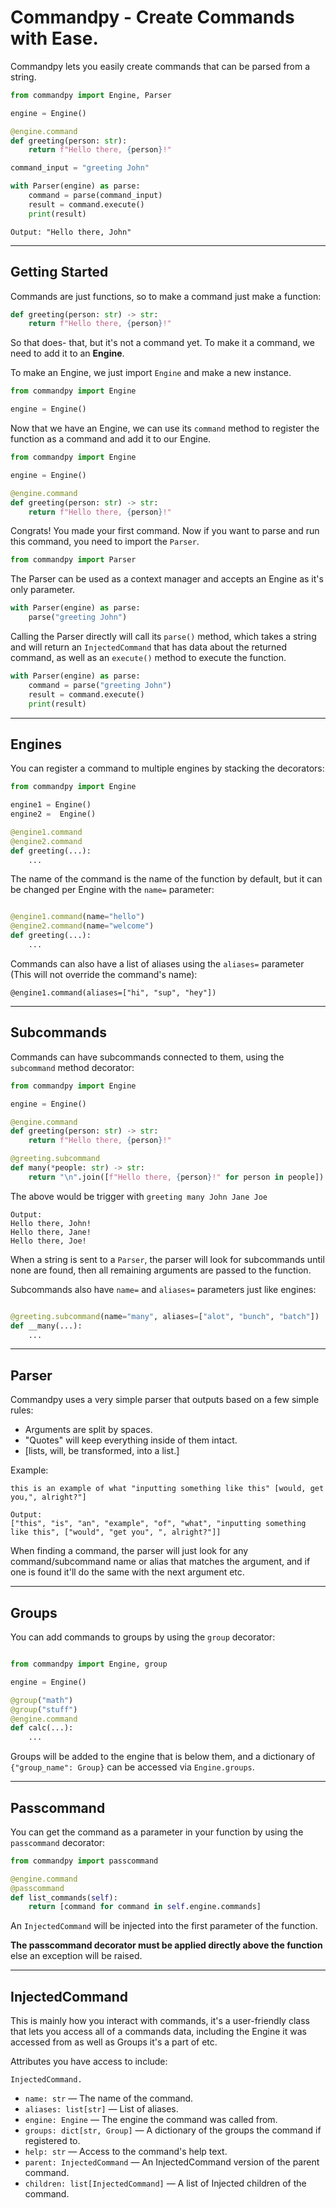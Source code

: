 # Commandpy - Create Commands with Ease.

Commandpy lets you easily create commands that can be parsed from a string.

```py
from commandpy import Engine, Parser

engine = Engine()

@engine.command
def greeting(person: str):
    return f"Hello there, {person}!"

command_input = "greeting John"

with Parser(engine) as parse:
    command = parse(command_input)
    result = command.execute()
    print(result)
```

```Output: "Hello there, John"```

---
## **Getting Started**

Commands are just functions, so to make a command just make a function:
```py
def greeting(person: str) -> str:
    return f"Hello there, {person}!"
```
So that does- that, but it's not a command yet. To make it a command, we need to add it to an **Engine**.

To make an Engine, we just import `Engine` and make a new instance.
```py
from commandpy import Engine

engine = Engine()
```

Now that we have an Engine, we can use its `command` method to register the function as a command and add it to our Engine.

```py
from commandpy import Engine

engine = Engine()

@engine.command
def greeting(person: str) -> str:
    return f"Hello there, {person}!"
```

Congrats! You made your first command. Now if you want to parse and run this command, you need to import the `Parser`.

```py
from commandpy import Parser
```
The Parser can be used as a context manager and accepts an Engine as it's only parameter.
```py
with Parser(engine) as parse:
    parse("greeting John")
```
Calling the Parser directly will call its `parse()` method, which takes a string and will return an `InjectedCommand` that has data about the returned command, as well as an `execute()` method to execute the function.
```py
with Parser(engine) as parse:
    command = parse("greeting John")
    result = command.execute()
    print(result)
```

---
## Engines

You can register a command to multiple engines by stacking the decorators:
```py
from commandpy import Engine

engine1 = Engine()
engine2 =  Engine()

@engine1.command
@engine2.command
def greeting(...):
    ...
```
The name of the command is the name of the function by default, but it can be changed per Engine with the `name=` parameter:
```py

@engine1.command(name="hello")
@engine2.command(name="welcome")
def greeting(...):
    ...
```

Commands can also have a list of aliases using the `aliases=` parameter (This will not override the command's name):
```
@engine1.command(aliases=["hi", "sup", "hey"])
```

---
## Subcommands

Commands can have subcommands connected to them, using the `subcommand` method decorator:
```py
from commandpy import Engine

engine = Engine()

@engine.command
def greeting(person: str) -> str:
    return f"Hello there, {person}!"

@greeting.subcommand
def many(*people: str) -> str:
    return "\n".join([f"Hello there, {person}!" for person in people])
```
The above would be trigger with `greeting many John Jane Joe`
```
Output:
Hello there, John!
Hello there, Jane!
Hello there, Joe!
```
When a string is sent to a `Parser`, the parser will look for subcommands until none are found, then all remaining arguments are passed to the function.

Subcommands also have `name=` and `aliases=` parameters just like engines:
```py

@greeting.subcommand(name="many", aliases=["alot", "bunch", "batch"])
def __many(...):
    ...
```

---
## Parser

Commandpy uses a very simple parser that outputs based on a few simple rules:

 - Arguments are split by spaces.
 - "Quotes" will keep everything inside of them intact.
 - [lists, will, be transformed, into a list.]

Example:
```
this is an example of what "inputting something like this" [would, get you,", alright?"]
```
```
Output:
["this", "is", "an", "example", "of", "what", "inputting something like this", ["would", "get you", ", alright?"]]
```

When finding a command, the parser will just look for any command/subcommand name or alias that matches the argument, and if one is found it'll do the same with the next argument etc.

---
## Groups

You can add commands to groups by using the `group` decorator:
```py

from commandpy import Engine, group

engine = Engine()

@group("math")
@group("stuff")
@engine.command
def calc(...):
    ...
```
Groups will be added to the engine that is below them, and a dictionary of `{"group_name": Group}` can be accessed via `Engine.groups`.

---
## Passcommand

You can get the command as a parameter in your function by using the `passcommand` decorator:
```py
from commandpy import passcommand

@engine.command
@passcommand
def list_commands(self):
    return [command for command in self.engine.commands]
```
An `InjectedCommand` will be injected into the first parameter of the function.

**The passcommand decorator must be applied directly above the function** else an exception will be raised.

---
## InjectedCommand

This is mainly how you interact with commands, it's a user-friendly class that lets you access all of a commands data, including the Engine it was accessed from as well as Groups it's a part of etc.

Attributes you have access to include:

`InjectedCommand.`
 - `name: str` — The name of the command.
 - `aliases: list[str]` — List of aliases.
 - `engine: Engine` — The engine the command was called from.
 - `groups: dict[str, Group]` — A dictionary of the groups the command if registered to.
 - `help: str` — Access to the command's help text.
 - `parent: InjectedCommand` — An InjectedCommand version of the parent command.
 - `children: list[InjectedCommand]` — A list of Injected children of the command.